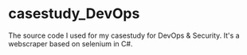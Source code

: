 # casestudy_DevOps
The source code I used for my casestudy for DevOps &amp; Security. It's a webscraper based on selenium in C#.
